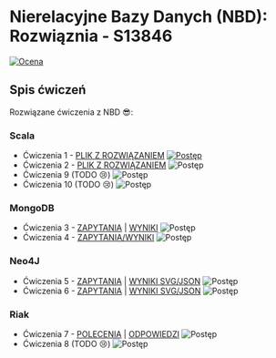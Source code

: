 # Nierelacyjne Bazy Danych (NBD): Rozwiąznia - S13846
[![Ocena](https://img.shields.io/badge/Ocena:-%3F%3F%3F-yellow)](#)


## Spis ćwiczeń  
 Rozwiązane ćwiczenia z NBD 😎:
### Scala
- Ćwiczenia 1  - [PLIK Z ROZWIĄZANIEM](https://github.com/wepiotrek/nbd-s13846/blob/master/src/Cwiczenia1.scala) [![Postęp](https://img.shields.io/badge/Zrobiono:-100%25-success)](#)
- Ćwiczenia 2 - [PLIK Z ROZWIĄZANIEM](https://github.com/wepiotrek/nbd-s13846/blob/master/src/Cwiczenia2.scala) ![Postęp](https://img.shields.io/badge/Zrobiono:-100%25-success)
- Ćwiczenia 9 (TODO 😢) ![Postęp](https://img.shields.io/badge/Zrobiono:-0%25-red)
- Ćwiczenia 10 (TODO 😢) ![Postęp](https://img.shields.io/badge/Zrobiono:-0%25-red)
### MongoDB
- Ćwiczenia 3 - [ZAPYTANIA](https://github.com/wepiotrek/nbd-s13846/tree/master/nbd-cw3) | [WYNIKI](https://github.com/wepiotrek/nbd-s13846/tree/master/nbd-cw3/wyniki) ![Postęp](https://img.shields.io/badge/Zrobiono:-100%25-success)
- Ćwiczenia 4 - [ZAPYTANIA/WYNIKI](https://github.com/wepiotrek/nbd-s13846/tree/master/nbd-cw4) ![Postęp](https://img.shields.io/badge/Zrobiono:-100%25-success)
### Neo4J
- Ćwiczenia 5 - [ZAPYTANIA](https://github.com/wepiotrek/nbd-s13846/blob/master/nbd-cw5/zapytania.txt) | [WYNIKI SVG/JSON](https://github.com/wepiotrek/nbd-s13846/tree/master/nbd-cw5) ![Postęp](https://img.shields.io/badge/Zrobiono:-100%25-success)
- Ćwiczenia 6 - [ZAPYTANIA](https://github.com/wepiotrek/nbd-s13846/blob/master/nbd-cw6/zapytania.txt) | [WYNIKI SVG/JSON](https://github.com/wepiotrek/nbd-s13846/tree/master/nbd-cw6) ![Postęp](https://img.shields.io/badge/Zrobiono:-100%25-success)
### Riak
- Ćwiczenia 7 - [POLECENIA](https://github.com/wepiotrek/nbd-s13846/blob/master/nbd-cw7/polecenia.txt) | [ODPOWIEDZI](https://github.com/wepiotrek/nbd-s13846/tree/master/nbd-cw7) ![Postęp](https://img.shields.io/badge/Zrobiono:-100%25-success)
- Ćwiczenia 8 (TODO 😢) ![Postęp](https://img.shields.io/badge/Zrobiono:-10%25-red)